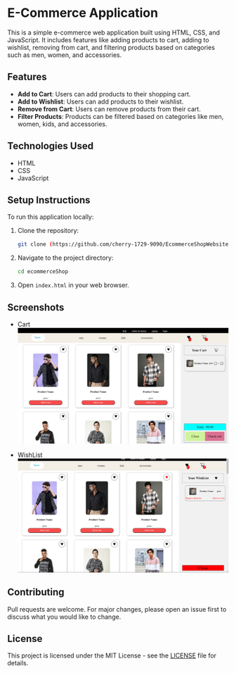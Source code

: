 # E-Commerce Application

This is a simple e-commerce web application built using HTML, CSS, and JavaScript. It includes features like adding products to cart, adding to wishlist, removing from cart, and filtering products based on categories such as men, women, and accessories.

## Features

- **Add to Cart**: Users can add products to their shopping cart.
- **Add to Wishlist**: Users can add products to their wishlist.
- **Remove from Cart**: Users can remove products from their cart.
- **Filter Products**: Products can be filtered based on categories like men, women, kids, and accessories.

## Technologies Used

- HTML
- CSS
- JavaScript

## Setup Instructions

To run this application locally:

1. Clone the repository:
   ```bash
   git clone (https://github.com/cherry-1729-9090/EcommerceShopWebsite.git)
   ```

2. Navigate to the project directory:
   ```bash
   cd ecommerceShop
   ```

3. Open `index.html` in your web browser.

## Screenshots
- Cart
![alt text](image.png)

- WishList
 ![alt text](image-1.png)

## Contributing

Pull requests are welcome. For major changes, please open an issue first to discuss what you would like to change.

## License

This project is licensed under the MIT License - see the [LICENSE](LICENSE) file for details.

